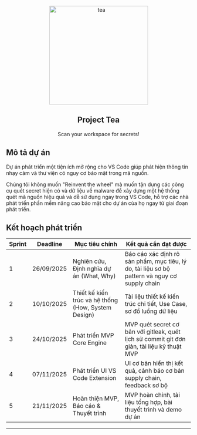 <p align="center">
  <picture>
    <img align="center" width="269" height="269" alt="tea" src="https://github.com/user-attachments/assets/7718379f-7de7-457f-92cb-04dadeddc75e" />
  </picture>
  <h2 align="center">Project Tea</h2>
  <p align="center">Scan your workspace for secrets!</p>
</p>


## Mô tả dự án
Dự án phát triển một tiện ích mở rộng cho VS Code giúp phát hiện thông tin nhạy cảm và thư viện có nguy cơ bảo mật trong mã nguồn.

Chúng tôi không muốn "Reinvent the wheel" mà muốn tận dụng các công cụ quét secret hiện có và dữ liệu về malware để xây dựng một hệ thống quét mã nguồn hiệu quả và dễ sử dụng ngay trong VS Code, hỗ trợ các nhà phát triển phần mềm nâng cao bảo mật cho dự án của họ ngay từ giai đoạn phát triển.

## Kết hoạch phát triển
| Sprint | Deadline       | Mục tiêu chính                                    | Kết quả cần đạt được                               |
|--------|----------------|--------------------------------------------------|---------------------------------------------------|
| 1      | 26/09/2025     | Nghiên cứu, Định nghĩa dự án (What, Why)         | Báo cáo xác định rõ sản phẩm, mục tiêu, lý do, tài liệu sơ bộ pattern và nguy cơ supply chain |
| 2      | 10/10/2025     | Thiết kế kiến trúc và hệ thống (How, System Design) | Tài liệu thiết kế kiến trúc chi tiết, Use Case, sơ đồ luồng dữ liệu |
| 3      | 24/10/2025     | Phát triển MVP Core Engine                        | MVP quét secret cơ bản với gitleak, quét lịch sử commit git đơn giản, tài liệu kỹ thuật MVP |
| 4      | 07/11/2025     | Phát triển UI VS Code Extension                   | UI cơ bản hiển thị kết quả, cảnh báo cơ bản supply chain, feedback sơ bộ |
| 5      | 21/11/2025     | Hoàn thiện MVP, Báo cáo & Thuyết trình            | MVP hoàn chỉnh, tài liệu tổng hợp, bài thuyết trình và demo dự án |

---
